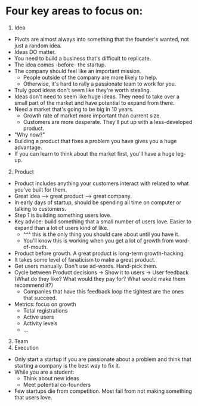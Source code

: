 # Four key areas to focus on:
1. Idea
  * Pivots are almost always into something that the founder's wanted, not just a random idea.
  * Ideas DO matter.
  * You need to build a business that's difficult to replicate.
  * The idea comes -before- the startup.
  * The company should feel like an important mission.
    * People outside of the company are more likely to help.
    * Otherwise, it's hard to rally a passionate team to work for you.
  * Truly good ideas don't seem like they're worth stealing.
  * Ideas don't need to seem like huge ideas. They need to take over a small part of the market and have potential to expand from there.
  * Need a market that's going to be big in 10 years.
    * Growth rate of market more important than current size.
    * Customers are more desperate. They'll put up with a less-developed product.
  * "Why now?"
  * Building a product that fixes a problem you have gives you a huge advantage.
  * If you can learn to think about the market first, you'll have a huge leg-up.
2. Product
  * Product includes anything your customers interact with related to what you've built for them.
  * Great idea --> great product --> great company.
  * In early days of startup, should be spending all time on computer or talking to customers.
  * Step 1 is building something users love.
  * Key advice: build something that a small number of users love. Easier to expand than a lot of users kind of like.
    * ^^^ this is the only thing you should care about until you have it.
    * You'll know this is working when you get a lot of growth from word-of-mouth.
  * Product before growth. A great product is long-term growth-hacking.
  * It takes some level of fanaticism to make a great product.
  * Get users manually. Don't use ad-words. Hand-pick them.
  * Cycle between Product decisions -> Show it to users -> User feedback (What do they like? What would they pay for? What would make them recommend it?)
    * Companies that have this feedback loop the tightest are the ones that succeed.
  * Metrics: focus on growth
    * Total registrations
    * Active users
    * Activity levels
    * ...
3. Team
4. Execution

* Only start a startup if you are passionate about a problem and think that starting a company is the best way to fix it.
* While you are a student:
  * Think about new ideas
  * Meet potential co-founders
* Few startups die from competition. Most fail from not making something that users love.
